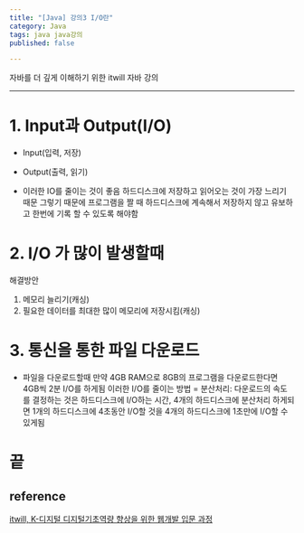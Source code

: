 ```yaml
---
title: "[Java] 강의3 I/O란"
category: Java
tags: java java강의 
published: false

---
```


자바를 더 깊게 이해하기 위한 itwill 자바 강의

-----

# 1. Input과 Output(I/O)

- Input(입력, 저장)
- Output(출력, 읽기)

- 이러한 IO를 줄이는 것이 좋음
        하드디스크에 저장하고 읽어오는 것이 가장 느리기 때문
        그렇기 때문에 프로그램을 짤 때 하드디스크에 계속해서 저장하지 않고 유보하고 한번에 기록 할 수 있도록 해야함

# 2. I/O 가 많이 발생할때

해결방안
1. 메모리 늘리기(캐싱)
2. 필요한 데이터를 최대한 많이 메모리에 저장시킴(캐싱)

# 3. 통신을 통한 파일 다운로드

- 파일을 다운로드할때 만약 4GB RAM으로 8GB의 프로그램을 다운로드한다면 4GB씩 2분 I/O를 하게됨
        이러한 I/O를 줄이는 방법
        = 분산처리: 다운로드의 속도를 결정하는 것은 하드디스크에 I/O하는 시간, 4개의 하드디스크에 분산처리 하게되면 1개의 하드디스크에 4초동안 I/O할 것을 4개의 하드디스크에 1초만에 I/O할 수 있게됨


# 끝

## reference

[itwill, K-디지털 디지털기초역량 향상을 위한 웹개발 입문 과정](https://www.e-itwill.com/main/index.jsp)
